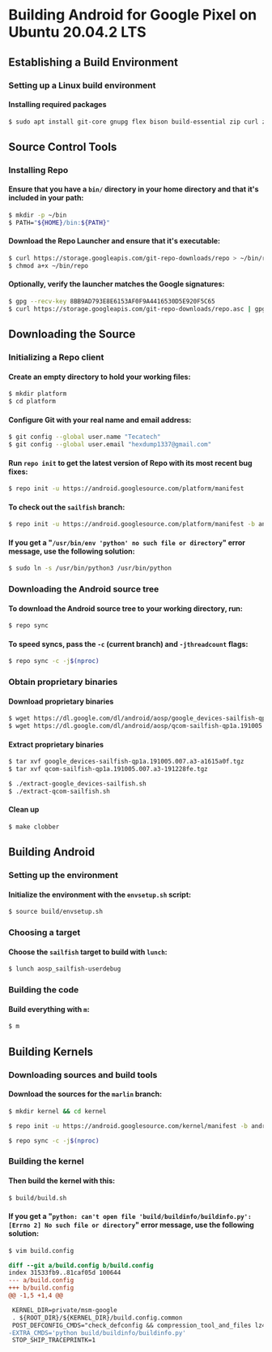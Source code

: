 # Building Android for Google Pixel on Ubuntu 20.04.2 LTS

## Establishing a Build Environment

### Setting up a Linux build environment

#### Installing required packages

```bash
$ sudo apt install git-core gnupg flex bison build-essential zip curl zlib1g-dev gcc-multilib g++-multilib libc6-dev-i386 libncurses5-dev lib32ncurses5-dev x11proto-core-dev libx11-dev lib32z1-dev libgl1-mesa-dev libxml2-utils xsltproc unzip fontconfig
```

## Source Control Tools

### Installing Repo

#### Ensure that you have a `bin/` directory in your home directory and that it's included in your path:

```bash
$ mkdir -p ~/bin
$ PATH="${HOME}/bin:${PATH}"
```

#### Download the Repo Launcher and ensure that it's executable:

```bash
$ curl https://storage.googleapis.com/git-repo-downloads/repo > ~/bin/repo
$ chmod a+x ~/bin/repo
```

#### Optionally, verify the launcher matches the Google signatures:

```bash
$ gpg --recv-key 8BB9AD793E8E6153AF0F9A4416530D5E920F5C65
$ curl https://storage.googleapis.com/git-repo-downloads/repo.asc | gpg --verify - ~/bin/repo
```

## Downloading the Source

### Initializing a Repo client

#### Create an empty directory to hold your working files:

```bash
$ mkdir platform
$ cd platform
```

#### Configure Git with your real name and email address:

```bash
$ git config --global user.name "Tecatech"
$ git config --global user.email "hexdump1337@gmail.com"
```

#### Run `repo init` to get the latest version of Repo with its most recent bug fixes:

```bash
$ repo init -u https://android.googlesource.com/platform/manifest
```

#### To check out the `sailfish` branch:

```bash
$ repo init -u https://android.googlesource.com/platform/manifest -b android-10.0.0_r17
```

#### If you get a "`/usr/bin/env 'python' no such file or directory`" error message, use the following solution:

```bash
$ sudo ln -s /usr/bin/python3 /usr/bin/python
```

### Downloading the Android source tree

#### To download the Android source tree to your working directory, run:

```bash
$ repo sync
```

#### To speed syncs, pass the `-c` (current branch) and `-jthreadcount` flags:

```bash
$ repo sync -c -j$(nproc)
```

### Obtain proprietary binaries

#### Download proprietary binaries

```bash
$ wget https://dl.google.com/dl/android/aosp/google_devices-sailfish-qp1a.191005.007.a3-a1615a0f.tgz
$ wget https://dl.google.com/dl/android/aosp/qcom-sailfish-qp1a.191005.007.a3-191228fe.tgz
```

#### Extract proprietary binaries

```bash
$ tar xvf google_devices-sailfish-qp1a.191005.007.a3-a1615a0f.tgz
$ tar xvf qcom-sailfish-qp1a.191005.007.a3-191228fe.tgz
```

```bash
$ ./extract-google_devices-sailfish.sh
$ ./extract-qcom-sailfish.sh
```

#### Clean up

```bash
$ make clobber
```

## Building Android

### Setting up the environment

#### Initialize the environment with the `envsetup.sh` script:

```bash
$ source build/envsetup.sh
```

### Choosing a target

#### Choose the `sailfish` target to build with `lunch`:

```bash
$ lunch aosp_sailfish-userdebug
```

### Building the code

#### Build everything with `m`:

```bash
$ m
```

## Building Kernels

### Downloading sources and build tools

#### Download the sources for the `marlin` branch:

```bash
$ mkdir kernel && cd kernel
```

```bash
$ repo init -u https://android.googlesource.com/kernel/manifest -b android-msm-marlin-3.18-pie-qpr2
```

```bash
$ repo sync -c -j$(nproc)
```

### Building the kernel

#### Then build the kernel with this:

```bash
$ build/build.sh
```

#### If you get a "`python: can't open file 'build/buildinfo/buildinfo.py': [Errno 2] No such file or directory`" error message, use the following solution:

```bash
$ vim build.config
```

```patch
diff --git a/build.config b/build.config
index 31533fb9..81caf05d 100644
--- a/build.config
+++ b/build.config
@@ -1,5 +1,4 @@

 KERNEL_DIR=private/msm-google
 . ${ROOT_DIR}/${KERNEL_DIR}/build.config.common
 POST_DEFCONFIG_CMDS="check_defconfig && compression_tool_and_files lz4"
-EXTRA_CMDS='python build/buildinfo/buildinfo.py'
 STOP_SHIP_TRACEPRINTK=1
```
